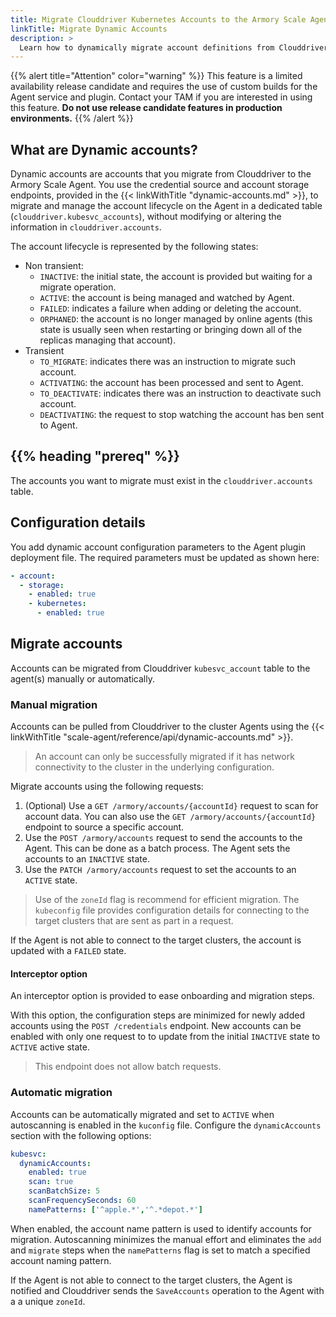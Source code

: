 ```yaml
---
title: Migrate Clouddriver Kubernetes Accounts to the Armory Scale Agent
linkTitle: Migrate Dynamic Accounts
description: >
  Learn how to dynamically migrate account definitions from Clouddriver to the Armory Scale Agent for Spinnaker and Kubernetes.
---
```


{{% alert title="Attention" color="warning" %}}
This feature is a limited availability release candidate and requires the use of custom builds for the Agent service and plugin. Contact your TAM if you are interested in using this feature.
<b>Do not use release candidate features in production environments.</b>
{{% /alert %}}

## What are Dynamic accounts?

Dynamic accounts are accounts that you migrate from Clouddriver to the Armory Scale Agent. You use the credential source and account storage endpoints, provided in the {{< linkWithTitle "dynamic-accounts.md" >}}, to migrate and manage the account lifecycle on the Agent in a dedicated table (`clouddriver.kubesvc_accounts`), without modifying or altering the information in `clouddriver.accounts`.

The account lifecycle is represented by the following states:

- Non transient:
  - `INACTIVE`: the initial state, the account is provided but waiting for a migrate operation.
  - `ACTIVE`: the account is being managed and watched by Agent.
  - `FAILED`: indicates a failure when adding or deleting the account.
  - `ORPHANED`: the account is no longer  managed by online agents (this state is usually seen when restarting or bringing down all of the replicas managing that account).
- Transient
  - `TO_MIGRATE`: indicates there was an instruction to migrate such account.
  - `ACTIVATING`: the account has been processed and sent to Agent.
  - `TO_DEACTIVATE`: indicates there was an instruction to deactivate such account.
  - `DEACTIVATING`: the request to stop watching the account has ben sent to Agent.

## {{% heading "prereq" %}}

The accounts you want to migrate must exist in the `clouddriver.accounts` table.

## Configuration details

You add dynamic account configuration parameters to the Agent plugin deployment file. The required parameters must be updated as shown here:

``` yaml
- account:
  - storage:
    - enabled: true
    - kubernetes:
      - enabled: true
```

## Migrate accounts

Accounts can be migrated from Clouddriver `kubesvc_account` table to the agent(s) manually or automatically.

### Manual migration

Accounts can be pulled from Clouddriver to the cluster Agents using the {{< linkWithTitle "scale-agent/reference/api/dynamic-accounts.md" >}}.

> An account can only be successfully migrated if it has network connectivity to the cluster in the underlying configuration.

Migrate accounts using the following requests:

1. (Optional) Use a `GET /armory/accounts/{accountId}` request to scan for account data. You can also use the `GET /armory/accounts/{accountId}` endpoint to source a specific account.
1. Use the `POST /armory/accounts` request to send the accounts to the Agent. This can be done as a batch process. The Agent sets the accounts to an `INACTIVE` state.
1. Use the `PATCH /armory/accounts` request to set the accounts to an `ACTIVE` state.

> Use of the `zoneId` flag is recommend for efficient migration. The `kubeconfig` file provides configuration details for connecting to the target clusters that are sent as part in a request.

If the Agent is not able to connect to the target clusters, the account is updated with a `FAILED` state.

#### Interceptor option

An interceptor option is provided to ease onboarding and migration steps.

With this option, the configuration steps are minimized for newly added accounts using the `POST /credentials` endpoint. New accounts can be enabled with only one request to to update from the initial `INACTIVE` state to `ACTIVE` active state.

> This endpoint does not allow batch requests.

### Automatic migration

Accounts can be automatically migrated and set to `ACTIVE` when autoscanning is enabled in the `kuconfig` file. Configure the `dynamicAccounts` section with the following options:

```yaml
kubesvc:
  dynamicAccounts:
    enabled: true
    scan: true
    scanBatchSize: 5
    scanFrequencySeconds: 60
    namePatterns: ['^apple.*','^.*depot.*']
  ```

When enabled, the account name pattern is used to identify accounts for migration.  Autoscanning minimizes the manual effort and eliminates the `add` and `migrate` steps when the `namePatterns` flag is set to match a specified account naming pattern.

If the Agent is not able to connect to the target clusters, the Agent is notified and Clouddriver sends the `SaveAccounts` operation to the Agent with a a unique `zoneId`.
